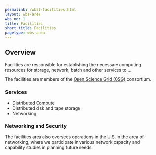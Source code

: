 ```yaml
---
permalink: /wbs1-facilities.html
layout: wbs-area
wbs_no: 1
title: Facilities
short_title: Facilities
pagetype: wbs-area
---
```


## Overview

Facilities are responsible for establishing the necessary computing resources for storage, network, batch and other services to ...

The facilities are members of the [Open Science Grid (OSG)](https://opensciencegrid.org/) consortium.

### Services
- Distributed Compute
- Distributed disk and tape storage
- Networking

### Networking and Security
The facilities area also oversees operations in the U.S. in the area of networking, where we participate in various network capacity and capability studies in planning future needs.
